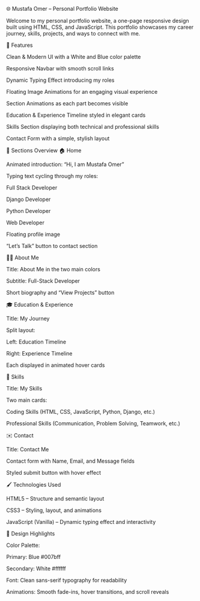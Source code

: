🌐 Mustafa Omer – Personal Portfolio Website

Welcome to my personal portfolio website, a one-page responsive design built using HTML, CSS, and JavaScript.
This portfolio showcases my career journey, skills, projects, and ways to connect with me.

🚀 Features

Clean & Modern UI with a White and Blue color palette

Responsive Navbar with smooth scroll links

Dynamic Typing Effect introducing my roles

Floating Image Animations for an engaging visual experience

Section Animations as each part becomes visible

Education & Experience Timeline styled in elegant cards

Skills Section displaying both technical and professional skills

Contact Form with a simple, stylish layout

🧩 Sections Overview
🏠 Home

Animated introduction: “Hi, I am Mustafa Omer”

Typing text cycling through my roles:

Full Stack Developer

Django Developer

Python Developer

Web Developer

Floating profile image

“Let’s Talk” button to contact section

👨‍💻 About Me

Title: About Me in the two main colors

Subtitle: Full-Stack Developer

Short biography and “View Projects” button

🎓 Education & Experience

Title: My Journey

Split layout:

Left: Education Timeline

Right: Experience Timeline

Each displayed in animated hover cards

🧠 Skills

Title: My Skills

Two main cards:

Coding Skills (HTML, CSS, JavaScript, Python, Django, etc.)

Professional Skills (Communication, Problem Solving, Teamwork, etc.)

✉️ Contact

Title: Contact Me

Contact form with Name, Email, and Message fields

Styled submit button with hover effect

🖌️ Technologies Used

HTML5 – Structure and semantic layout

CSS3 – Styling, layout, and animations

JavaScript (Vanilla) – Dynamic typing effect and interactivity

🎨 Design Highlights

Color Palette:

Primary: Blue #007bff

Secondary: White #ffffff

Font: Clean sans-serif typography for readability

Animations: Smooth fade-ins, hover transitions, and scroll reveals